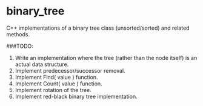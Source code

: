 # binary_tree
C++ implementations of a binary tree class (unsorted/sorted) and related methods.

###TODO:
1. Write an implementation where the tree (rather than the node itself) is an actual data structure.
2. Implement predecessor/successor removal.
3. Implement Find( value ) function.
4. Implement Count( value ) function.
3. Implement rotation of the tree.
4. Implement red-black binary tree implementation.
